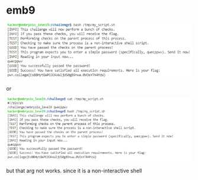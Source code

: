 # emb9

![](<../.gitbook/assets/image (154) (1).png>)

or

![](<../.gitbook/assets/image (213) (1).png>)

but that arg not works. since it is a non-interactive shell
